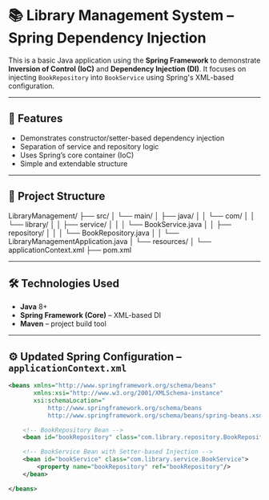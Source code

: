 # 📚 Library Management System – Spring Dependency Injection

This is a basic Java application using the **Spring Framework** to demonstrate **Inversion of Control (IoC)** and **Dependency Injection (DI)**. It focuses on injecting `BookRepository` into `BookService` using Spring's XML-based configuration.

---

## 🚀 Features

- Demonstrates constructor/setter-based dependency injection
- Separation of service and repository logic
- Uses Spring’s core container (IoC)
- Simple and extendable structure

---

## 📁 Project Structure

LibraryManagement/
├── src/
│ └── main/
│ ├── java/
│ │ └── com/
│ │ └── library/
│ │ ├── service/
│ │ │ └── BookService.java
│ │ ├── repository/
│ │ │ └── BookRepository.java
│ │ └── LibraryManagementApplication.java
│ └── resources/
│ └── applicationContext.xml
├── pom.xml

---

## 🛠️ Technologies Used

- **Java** 8+
- **Spring Framework (Core)** – XML-based DI
- **Maven** – project build tool

---

## ⚙️ Updated Spring Configuration – `applicationContext.xml`

```xml
<beans xmlns="http://www.springframework.org/schema/beans"
       xmlns:xsi="http://www.w3.org/2001/XMLSchema-instance"
       xsi:schemaLocation="
           http://www.springframework.org/schema/beans 
           http://www.springframework.org/schema/beans/spring-beans.xsd">

    <!-- BookRepository Bean -->
    <bean id="bookRepository" class="com.library.repository.BookRepository"/>

    <!-- BookService Bean with Setter-based Injection -->
    <bean id="bookService" class="com.library.service.BookService">
        <property name="bookRepository" ref="bookRepository"/>
    </bean>

</beans>

